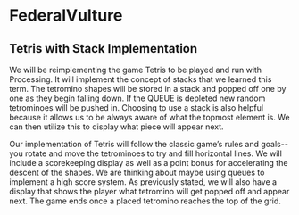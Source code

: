 # FederalVulture

<h2>
Tetris with Stack Implementation
</h2>

We will be reimplementing the game Tetris to be played and run with Processing. It will implement the concept of stacks that we learned this term. The tetromino shapes will be stored in a stack and popped off one by one as they begin falling down. If the QUEUE is depleted new random tetrominoes will be pushed in. Choosing to use a stack is also helpful because it allows us to be always aware of what the topmost element is. We can then utilize this to display what piece will appear next.

Our implementation of Tetris will follow the classic game’s rules and goals-- you rotate and move the tetrominoes to try and fill horizontal lines. We will include a scorekeeping display as well as a point bonus for accelerating the descent of the shapes. We are thinking about maybe using queues to implement a high score system. As previously stated, we will also have a display that shows the player what tetromino will get popped off and appear next. The game ends once a placed tetromino reaches the top of the grid.
